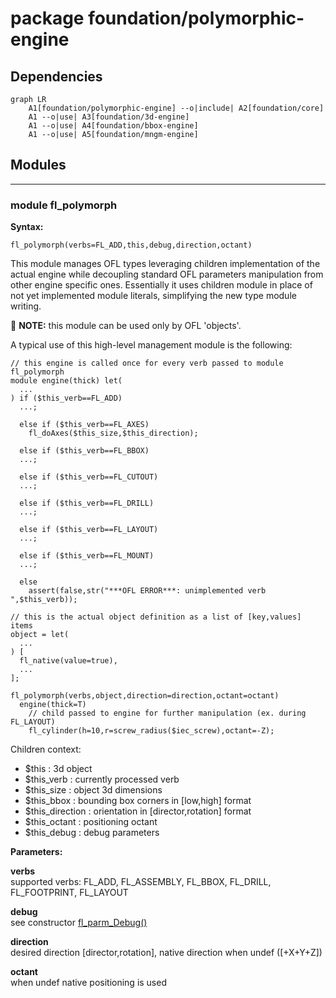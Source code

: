 # package foundation/polymorphic-engine

## Dependencies

```mermaid
graph LR
    A1[foundation/polymorphic-engine] --o|include| A2[foundation/core]
    A1 --o|use| A3[foundation/3d-engine]
    A1 --o|use| A4[foundation/bbox-engine]
    A1 --o|use| A5[foundation/mngm-engine]
```

## Modules

---

### module fl_polymorph

__Syntax:__

    fl_polymorph(verbs=FL_ADD,this,debug,direction,octant)

This module manages OFL types leveraging children implementation of the
actual engine while decoupling standard OFL parameters manipulation from
other engine specific ones.
Essentially it uses children module in place of not yet implemented module
literals, simplifying the new type module writing.

:memo: __NOTE:__ this module can be used only by OFL 'objects'.

A typical use of this high-level management module is the following:

    // this engine is called once for every verb passed to module fl_polymorph
    module engine(thick) let(
      ...
    ) if ($this_verb==FL_ADD)
      ...;

      else if ($this_verb==FL_AXES)
        fl_doAxes($this_size,$this_direction);

      else if ($this_verb==FL_BBOX)
      ...;

      else if ($this_verb==FL_CUTOUT)
      ...;

      else if ($this_verb==FL_DRILL)
      ...;

      else if ($this_verb==FL_LAYOUT)
      ...;

      else if ($this_verb==FL_MOUNT)
      ...;

      else
        assert(false,str("***OFL ERROR***: unimplemented verb ",$this_verb));

    // this is the actual object definition as a list of [key,values] items
    object = let(
      ...
    ) [
      fl_native(value=true),
      ...
    ];

    fl_polymorph(verbs,object,direction=direction,octant=octant)
      engine(thick=T)
        // child passed to engine for further manipulation (ex. during FL_LAYOUT)
        fl_cylinder(h=10,r=screw_radius($iec_screw),octant=-Z);

Children context:

- $this            : 3d object
- $this_verb       : currently processed verb
- $this_size       : object 3d dimensions
- $this_bbox       : bounding box corners in [low,high] format
- $this_direction  : orientation in [director,rotation] format
- $this_octant     : positioning octant
- $this_debug      : debug parameters


__Parameters:__

__verbs__  
supported verbs: FL_ADD, FL_ASSEMBLY, FL_BBOX, FL_DRILL, FL_FOOTPRINT, FL_LAYOUT

__debug__  
see constructor [fl_parm_Debug()](core.md#function-fl_parm_debug)

__direction__  
desired direction [director,rotation], native direction when undef ([+X+Y+Z])

__octant__  
when undef native positioning is used


